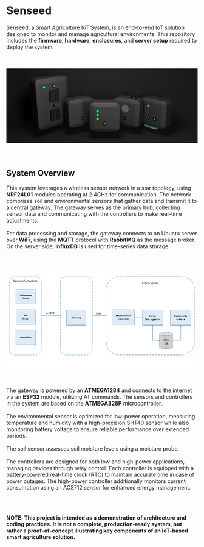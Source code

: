 # Senseed
 
Senseed, a Smart Agriculture IoT System, is an end-to-end IoT solution designed to monitor and manage agricultural environments. This repository includes the **firmware**, **hardware**, **enclosures**, and **server setup** required to deploy the system.<br>
<br>
<br>
<div align="center">
  <img src="./assets/img.png" alt="senseed"/>
</div>
<br>
<br>

## System Overview
This system leverages a wireless sensor network in a star topology, using **NRF24L01** modules operating at 2.4GHz for communication. The network comprises soil and environmental sensors that gather data and transmit it to a central gateway. The gateway serves as the primary hub, collecting sensor data and communicating with the controllers to make real-time adjustments. <br>
<br>
For data processing and storage, the gateway connects to an Ubuntu server over **WiFi**, using the **MQTT** protocol with **RabbitMQ** as the message broker. On the server side, **InfluxDB** is used for time-series data storage. <br>

<br>
<br>
<div align="center">
  <img src="./assets/img2.png" alt="overview"/>
</div>
<br>
<br>


The gateway is powered by an **ATMEGA1284** and connects to the internet via an **ESP32** module, utilizing AT commands. The sensors and controllers in the system are based on the **ATMEGA328P** microcontroller. <br>
<br>
The environmental sensor is optimized for low-power operation, measuring temperature and humidity with a high-precision SHT40 sensor while also monitoring battery voltage to ensure reliable performance over extended periods. <br>
<br>
The soil sensor assesses soil moisture levels using a moisture probe. <br>
<br>
The controllers are designed for both low and high-power applications, managing devices through relay control. Each controller is equipped with a battery-powered real-time clock (RTC) to maintain accurate time in case of power outages. The high-power controller additionally monitors current consumption using an ACS712 sensor for enhanced energy management.

<br>
<br>

**NOTE: This project is intended as a demonstration of architecture and coding practices. It is not a complete, production-ready system, but rather a proof-of-concept illustrating key components of an IoT-based smart agriculture solution.**

